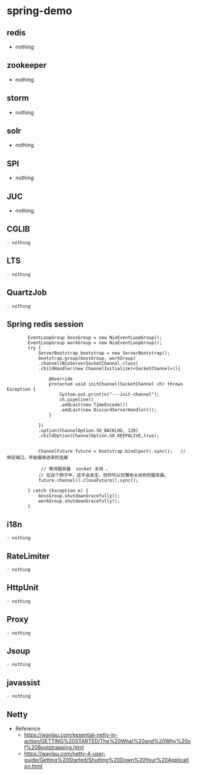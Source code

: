 # spring-demo
## redis
- nothing
## zookeeper
- nothing
## storm
- nothing
## solr
- nothing
## SPI
- nothing
## JUC
- nothing
## CGLIB
	- nothing
## LTS
	- nothing
## QuartzJob
	- nothing
## Spring redis session
```
		EventLoopGroup bossGroup = new NioEventLoopGroup();
		EventLoopGroup workGroup = new NioEventLoopGroup();		
		try {
			ServerBootstrap bootstrap = new ServerBootstrap();
			bootstrap.group(bossGroup, workGroup)
			.channel(NioServerSocketChannel.class)
			.childHandler(new ChannelInitializer<SocketChannel>(){

				@Override
				protected void initChannel(SocketChannel ch) throws Exception {
					System.out.println("---init-channel");
					ch.pipeline()
					.addLast(new TimeEncode())
					.addLast(new DiscardServerHandler());
				}
				
			})
			.option(ChannelOption.SO_BACKLOG, 128)
			.childOption(ChannelOption.SO_KEEPALIVE,true);
			
			
			ChannelFuture future = bootstrap.bind(port).sync();   // 绑定端口，开始接收进来的连接
			
			 // 等待服务器  socket 关闭 。
            // 在这个例子中，这不会发生，但你可以优雅地关闭你的服务器。
			future.channel().closeFuture().sync();
			
		} catch (Exception e) {
			bossGroup.shutdownGracefully();
			workGroup.shutdownGracefully();
		}
```

## i18n
	- nothing
## RateLimiter
	- nothing
## HttpUnit
	- nothing
## Proxy
	- nothing
## Jsoup
	- nothing
## javassist
	- nothing
## Netty
- Reference
	- https://waylau.com/essential-netty-in-action/GETTING%20STARTED/The%20What%20and%20Why%20of%20Bootstrapping.html
	- https://waylau.com/netty-4-user-guide/Getting%20Started/Shutting%20Down%20Your%20Application.html

 

